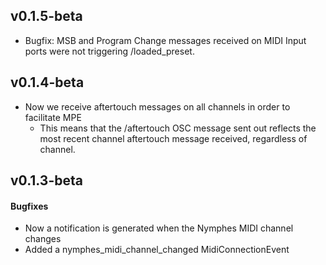 ## v0.1.5-beta
- Bugfix: MSB and Program Change messages received on MIDI Input ports were not triggering /loaded_preset.


## v0.1.4-beta
- Now we receive aftertouch messages on all channels in order to facilitate MPE
  - This means that the /aftertouch OSC message sent out reflects the most recent channel aftertouch message received, regardless of channel.


## v0.1.3-beta
#### Bugfixes
  - Now a notification is generated when the Nymphes MIDI channel changes
  - Added a nymphes_midi_channel_changed MidiConnectionEvent

